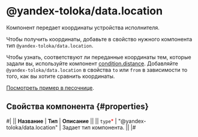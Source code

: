 # @yandex-toloka/data.location

Компонент передает координаты устройства исполнителя.

Чтобы получить координаты, добавьте в свойство нужного компонента тип `@yandex-toloka/data.location`.

Чтобы узнать, соответствуют ли переданные координаты тем, которые задали вы, используйте компонент [condition.distance](condition.distance.md). Добавляйте `@yandex-toloka/data.location` в свойства `to` или `from` в зависимости то того, как вы хотите сравнить координаты.

[Посмотреть пример в песочнице](https://clck.ru/TpUxX).

## Свойства компонента {#properties}

#|
|| **Название** | **Тип** | **Описание** ||
|| `type`<span style="color: red">\*</span> | "@yandex-toloka/data.location" | Задает тип компонента. ||
|#
